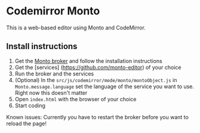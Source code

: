 Codemirror Monto
================

This is a web-based editor using Monto and CodeMirror.

Install instructions
--------------------

1. Get the [Monto broker](https://github.com/monto-editor/broker)
   and follow the installation instructions
2. Get the [services] (https://github.com/monto-editor) of your choice
3. Run the broker and the services
4. (Optional) In the `src/js/codemirror/mode/monto/montoObject.js` in `Monto.message.language` set the language of the service you want to use. Right now this doesn't matter
5. Open `index.html` with the browser of your choice
6. Start coding

Known issues: Currently you have to restart the broker before you want to reload the page!